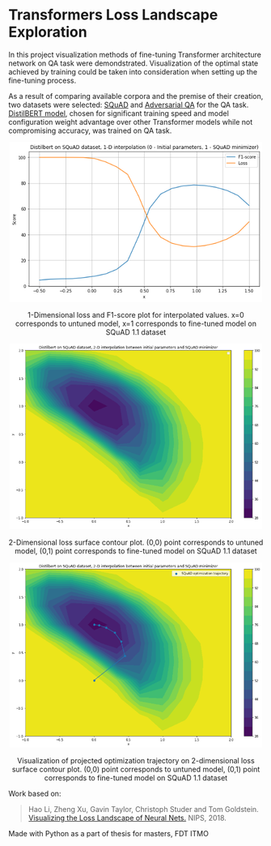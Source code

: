 # Transformers Loss Landscape Exploration

In this project visualization methods of fine-tuning Transformer architecture
network on QA task were demondstrated. Visualization of the optimal state achieved
by training could be taken into consideration when setting up the
fine-tuning process.

As a result of comparing available corpora and the premise of their
creation, two datasets were selected: [SQuAD](https://rajpurkar.github.io/SQuAD-explorer/) and [Adversarial
QA](https://huggingface.co/datasets/adversarial_qa) for the QA task. 
[DistilBERT model](https://huggingface.co/distilbert-base-uncased), chosen for
significant training speed and model configuration weight advantage over
other Transformer models while not compromising accuracy, was trained on
QA task.



<p align="center">
  <img src="https://github.com/stas1f1/Transformers-Loss-Landscape/blob/main/squad%200-100%20with%20loss%20on%20total.png" width="500" title="hover text">
  <p align="center">1-Dimensional loss and F1-score plot for interpolated values.
  x=0 corresponds to untuned model, x=1 corresponds to fine-tuned model
  on SQuAD 1.1 dataset
</p>


<p align="center">
  <img src="https://github.com/stas1f1/Transformers-Loss-Landscape/blob/main/heatmap_final.png" width="500" title="hover text">
  <p align="center">2-Dimensional loss surface contour plot. (0,0) point
  corresponds to untuned model, (0,1) point corresponds to fine-tuned model
  on SQuAD 1.1 dataset

</p>

<p align="center">
  <img src="https://github.com/stas1f1/Transformers-Loss-Landscape/blob/main/heatmap_trajectory_final.png" width="500" title="hover text">
  <p align="center">Visualization of projected optimization trajectory on
  2-dimensional loss surface contour plot. (0,0) point corresponds to untuned
  model, (0,1) point corresponds to fine-tuned model on SQuAD 1.1 dataset

</p>

Work based on:
> Hao Li, Zheng Xu, Gavin Taylor, Christoph Studer and Tom Goldstein. [Visualizing the Loss Landscape of Neural Nets.](https://arxiv.org/pdf/1712.09913.pdf) NIPS, 2018.

Made with Python as a part of thesis for masters, FDT ITMO
